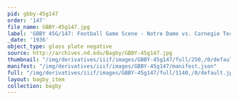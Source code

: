 ```yaml
---
pid: gbby-45g147
order: '147'
file_name: GBBY-45g147.jpg
label: 'GBBY 45G/147: Football Game Scene - Notre Dame vs. Carnegie Tech - 1936'
_date: '1936'
object_type: glass plate negative
source: http://archives.nd.edu/Bagby/GBBY-45g147.jpg
thumbnail: "/img/derivatives/iiif/images/GBBY-45g147/full/250,/0/default.jpg"
manifest: "/img/derivatives/iiif/images/GBBY-45g147/manifest.json"
full: "/img/derivatives/iiif/images/GBBY-45g147/full/1140,/0/default.jpg"
layout: bagby_item
collection: bagby
---
```

